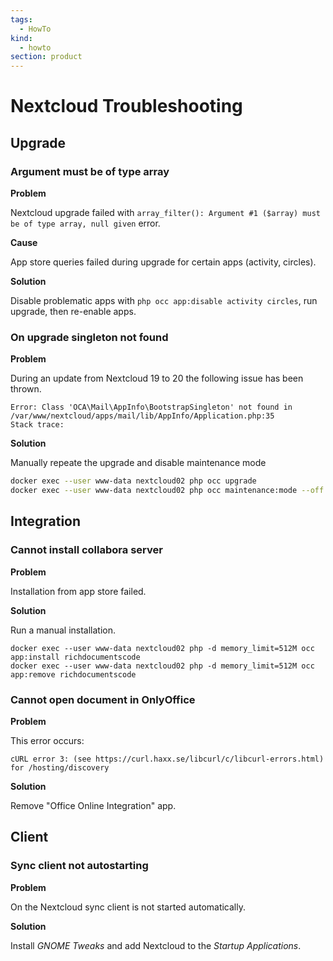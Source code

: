```yaml
---
tags:
  - HowTo
kind:
  - howto
section: product
---
```

# Nextcloud Troubleshooting

## Upgrade

### Argument must be of type array

**Problem** 

Nextcloud upgrade failed with `array_filter(): Argument #1 ($array) must be of type array, null given` error.

**Cause**

App store queries failed during upgrade for certain apps (activity, circles).

**Solution**

Disable problematic apps with `php occ app:disable activity circles`, run upgrade, then re-enable apps.

### On upgrade singleton not found

**Problem**

During an update from Nextcloud 19 to 20 the following issue has been thrown.

```
Error: Class 'OCA\Mail\AppInfo\BootstrapSingleton' not found in /var/www/nextcloud/apps/mail/lib/AppInfo/Application.php:35
Stack trace:
```

**Solution**

Manually repeate the upgrade and disable maintenance mode

```bash
docker exec --user www-data nextcloud02 php occ upgrade
docker exec --user www-data nextcloud02 php occ maintenance:mode --off   
```

## Integration

### Cannot install collabora server

**Problem**

Installation from app store failed.

**Solution**

Run a manual installation.

```
docker exec --user www-data nextcloud02 php -d memory_limit=512M occ app:install richdocumentscode
docker exec --user www-data nextcloud02 php -d memory_limit=512M occ app:remove richdocumentscode
```

### Cannot open document in OnlyOffice

**Problem**

This error occurs:

```
cURL error 3: (see https://curl.haxx.se/libcurl/c/libcurl-errors.html) for /hosting/discovery
```

**Solution**

Remove "Office Online Integration" app.

## Client

### Sync client not autostarting

**Problem**

On the Nextcloud sync client is not started automatically.

**Solution**

Install *GNOME Tweaks* and add Nextcloud to the *Startup Applications*.
